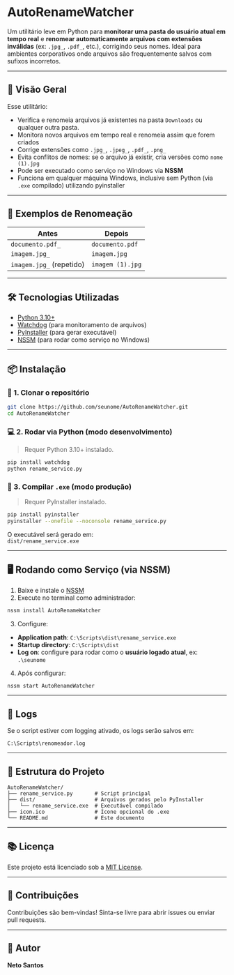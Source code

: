 # AutoRenameWatcher

Um utilitário leve em Python para **monitorar uma pasta do usuário atual em tempo real** e **renomear automaticamente arquivos com extensões inválidas** (ex: `.jpg_`, `.pdf_`, etc.), corrigindo seus nomes. Ideal para ambientes corporativos onde arquivos são frequentemente salvos com sufixos incorretos.

---

## 🚀 Visão Geral

Esse utilitário:

- Verifica e renomeia arquivos já existentes na pasta `Downloads` ou qualquer outra pasta.
- Monitora novos arquivos em tempo real e renomeia assim que forem criados
- Corrige extensões como `.jpg_`, `.jpeg_`, `.pdf_`, `.png_`
- Evita conflitos de nomes: se o arquivo já existir, cria versões como `nome (1).jpg`
- Pode ser executado como serviço no Windows via **NSSM**
- Funciona em qualquer máquina Windows, inclusive sem Python (via `.exe` compilado) utilizando pyinstaller

---

## 🧩 Exemplos de Renomeação

| Antes               | Depois              |
|---------------------|---------------------|
| `documento.pdf_`    | `documento.pdf`     |
| `imagem.jpg_`       | `imagem.jpg`        |
| `imagem.jpg_` (repetido) | `imagem (1).jpg`    |

---

## 🛠️ Tecnologias Utilizadas

- [Python 3.10+](https://www.python.org/)
- [Watchdog](https://pypi.org/project/watchdog/) (para monitoramento de arquivos)
- [PyInstaller](https://pyinstaller.org/) (para gerar executável)
- [NSSM](https://nssm.cc/) (para rodar como serviço no Windows)

---

## 📦 Instalação

### 📍 1. Clonar o repositório

```bash
git clone https://github.com/seunome/AutoRenameWatcher.git
cd AutoRenameWatcher
```

### 💻 2. Rodar via Python (modo desenvolvimento)

> Requer Python 3.10+ instalado.

```bash
pip install watchdog
python rename_service.py
```

### 🧊 3. Compilar `.exe` (modo produção)

> Requer PyInstaller instalado.

```bash
pip install pyinstaller
pyinstaller --onefile --noconsole rename_service.py
```

O executável será gerado em:  
`dist/rename_service.exe`

---

## 🖥️ Rodando como Serviço (via NSSM)

1. Baixe e instale o [NSSM](https://nssm.cc/download)
2. Execute no terminal como administrador:

```cmd
nssm install AutoRenameWatcher
```

3. Configure:
- **Application path**: `C:\Scripts\dist\rename_service.exe`
- **Startup directory**: `C:\Scripts\dist`
- **Log on**: configure para rodar como o **usuário logado atual**, ex: `.\seunome`

4. Após configurar:
```cmd
nssm start AutoRenameWatcher
```

---

## 📝 Logs

Se o script estiver com logging ativado, os logs serão salvos em:

```
C:\Scripts\renomeador.log
```

---

## 📁 Estrutura do Projeto

```
AutoRenameWatcher/
├── rename_service.py       # Script principal
├── dist/                   # Arquivos gerados pelo PyInstaller
│   └── rename_service.exe  # Executável compilado
├── icon.ico                # Ícone opcional do .exe
└── README.md               # Este documento
```

---

## 📚 Licença

Este projeto está licenciado sob a [MIT License](LICENSE).

---

## 🤝 Contribuições

Contribuições são bem-vindas! Sinta-se livre para abrir issues ou enviar pull requests.

---

## 👤 Autor

**Neto Santos**  
